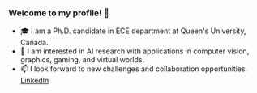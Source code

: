 ### Welcome to my profile! 👋

- 🎓 I am a Ph.D. candidate in ECE department at Queen's University, Canada.
- 🌟 I am interested in AI research with applications in computer vision, graphics, gaming, and virtual worlds.
- 📫 I look forward to new challenges and collaboration opportunities. [LinkedIn](https://www.linkedin.com/in/vandad-davoodnia/)


<!--
**VDavoodnia/VDavoodnia** is a ✨ _special_ ✨ repository because its `README.md` (this file) appears on your GitHub profile.

Here are some ideas to get you started:

- 🔭 I’m currently working on ...
- 🌱 I’m currently learning ...
- 👯 I’m looking to collaborate on ...
- 🤔 I’m looking for help with ...
- 💬 Ask me about ...
- 📫 How to reach me: ...
- 😄 Pronouns: ...
- ⚡ Fun fact: ...
-->
